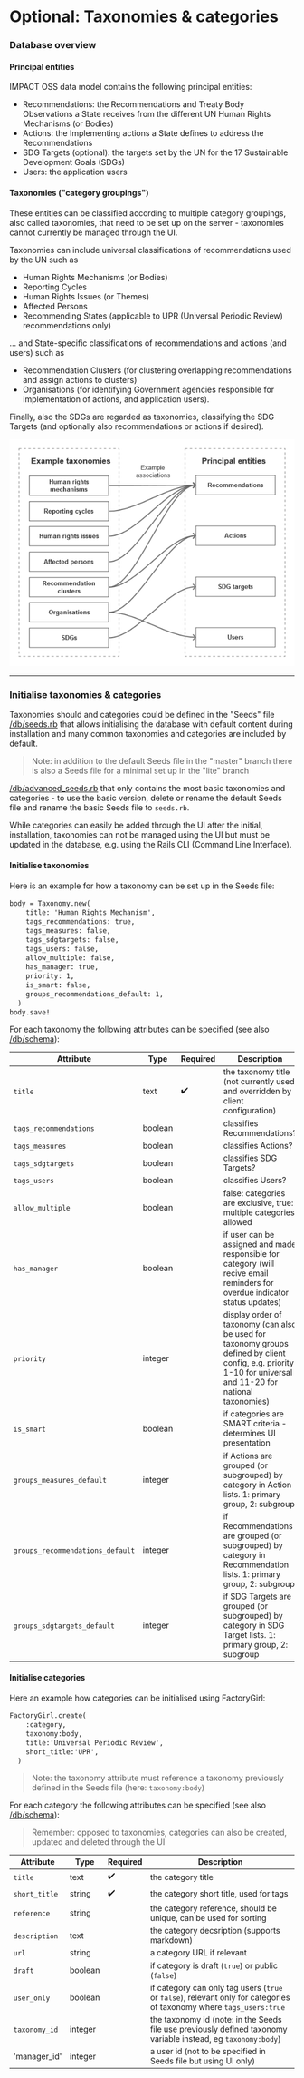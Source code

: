 # Optional: Taxonomies & categories

### Database overview

#### Principal entities

IMPACT OSS data model contains the following principal entities:
- Recommendations: the Recommendations and Treaty Body Observations a State receives from the different UN Human Rights Mechanisms (or Bodies)
- Actions: the Implementing actions a State defines to address the Recommendations
- SDG Targets (optional): the targets set by the UN for the 17 Sustainable Development Goals (SDGs)
- Users: the application users

#### Taxonomies ("category groupings")

These entities can be classified according to multiple category groupings, also called taxonomies, that need to be set up on the server - taxonomies cannot currently be managed through the UI.

Taxonomies can include universal classifications of recommendations used by the UN such as
- Human Rights Mechanisms (or Bodies)
- Reporting Cycles
- Human Rights Issues (or Themes)
- Affected Persons
- Recommending States (applicable to UPR (Universal Periodic Review) recommendations only)

... and State-specific classifications of recommendations and actions (and users) such as
- Recommendation Clusters (for clustering overlapping recommendations and assign actions to clusters)
- Organisations (for identifying Government agencies responsible for implementation of actions, and application users).

Finally, also the SDGs are regarded as taxonomies, classifying the SDG Targets (and optionally also recommendations or actions if desired).

![](/assets/categories.png)

---

### Initialise taxonomies & categories

Taxonomies should and categories could be defined in the "Seeds" file [/db/seeds.rb](https://github.com/impactoss/impactoss-server/blob/master/db/seeds.rb) that allows initialising the database with default content during installation and many common taxonomies and categories are included by default.

> Note: in addition to the default Seeds file in the "master" branch there is also a Seeds file for a minimal set up in the "lite" branch

[/db/advanced_seeds.rb](https://github.com/impactoss/impactoss-server/blob/master/db/advanced_seeds.rb) that only contains the most basic taxonomies and categories - to use the basic version, delete or rename the default Seeds file and rename the basic Seeds file to `seeds.rb`.

While categories can easily be added through the UI after the initial, installation, taxonomies can not be managed using the UI but must be updated in the database, e.g. using the Rails CLI (Command Line Interface).

#### Initialise taxonomies

Here is an example for how a taxonomy can be set up in the Seeds file:

```
body = Taxonomy.new(
    title: 'Human Rights Mechanism',
    tags_recommendations: true,      
    tags_measures: false,
    tags_sdgtargets: false,
    tags_users: false,
    allow_multiple: false,
    has_manager: true,
    priority: 1,
    is_smart: false,
    groups_recommendations_default: 1,
  )
body.save!
```

For each taxonomy the following attributes can be specified (see also [/db/schema](https://github.com/impactoss/impactoss-server/blob/master/db/schema.rb)):

| Attribute | Type | Required | Description |
|---|---|---|---|
| `title` | text | ✔️ | the taxonomy title (not currently used and overridden by client configuration) |
| `tags_recommendations` | boolean || classifies Recommendations? |
| `tags_measures` | boolean || classifies Actions? |
| `tags_sdgtargets` | boolean || classifies SDG Targets? |
| `tags_users` | boolean || classifies Users? |
| `allow_multiple` | boolean || false: categories are exclusive, true: multiple categories allowed |
| `has_manager` | boolean || if user can be assigned and made responsible for category (will recive email reminders for overdue indicator status updates) |
| `priority` | integer || display order of taxonomy (can also be used for taxonomy groups defined by client config, e.g. priority 1-10 for universal and 11-20 for national taxonomies) |
| `is_smart` | boolean || if categories are SMART criteria - determines UI presentation |
| `groups_measures_default` | integer || if Actions are grouped (or subgrouped) by category in Action lists. 1: primary group, 2: subgroup |
| `groups_recommendations_default` | integer || if Recommendations are grouped (or subgrouped) by category in Recommendation lists. 1: primary group, 2: subgroup |
| `groups_sdgtargets_default` | integer || if SDG Targets are grouped (or subgrouped) by category in SDG Target lists. 1: primary group, 2: subgroup |

#### Initialise categories

Here an example how categories can be initialised using FactoryGirl:
```
FactoryGirl.create(
    :category,
    taxonomy:body,
    title:'Universal Periodic Review',
    short_title:'UPR',
  )
```

> Note: the taxonomy attribute must reference a taxonomy previously defined in the Seeds file (here: `taxonomy:body`)

For each category the following attributes can be specified (see also [/db/schema](https://github.com/impactoss/impactoss-server/blob/master/db/schema.rb)):

> Remember: opposed to taxonomies, categories can also be created, updated and deleted through the UI

| Attribute | Type | Required | Description |
|---|---|---|---|
| `title` | text | ✔️ | the category title |
| `short_title` | string | ✔️ | the category short title, used for tags|
| `reference` | string || the category reference, should be unique, can be used for sorting |
| `description` | text || the category decsription (supports markdown) |
| `url` | string || a category URL if relevant |
| `draft` | boolean || if category is draft (`true`) or public (`false`) |
| `user_only` | boolean || if category can only tag users (`true` or `false`), relevant only for categories of taxonomy where `tags_users:true` |
| `taxonomy_id` | integer || the taxonomy id (note: in the Seeds file use previously defined taxonomy variable instead, eg `taxonomy:body`) |
| 'manager_id' | integer || a user id (not to be specified in Seeds file but using UI only)

